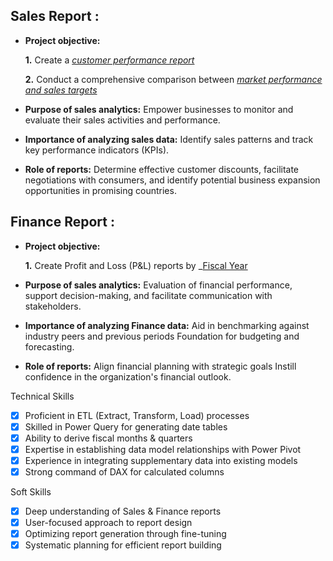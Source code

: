 ## Sales Report :


- **Project objective:** 

    **1.** Create a _[customer performance report](https://github.com/Elphonic/Excel-Sales-Analysis/blob/main/Customer%20net%20sales%20performance.pdf)_ 

    **2.** Conduct a comprehensive comparison between _[market performance and sales targets](https://github.com/Elphonic/Excel-Sales-Analysis/blob/main/Market%20performance%20vs%20target.pdf)_

- **Purpose of sales analytics:** Empower businesses to monitor and evaluate their sales activities and performance.

- **Importance of analyzing sales data:** Identify sales patterns and track key performance indicators (KPIs).

- **Role of reports:** Determine effective customer discounts, facilitate negotiations with consumers, and identify potential business expansion opportunities in promising countries.


## Finance Report :

- **Project objective:** 

    **1.** Create Profit and Loss (P&L) reports by _[Fiscal Year](https://github.com/Elphonic/Excel-Sales-Analysis/blob/main/P%26%20L%20months.pdf)
- **Purpose of sales analytics:** Evaluation of financial performance, support decision-making, and facilitate communication with stakeholders.

- **Importance of analyzing Finance data:** Aid in benchmarking against industry peers and previous periods Foundation for budgeting and forecasting.

- **Role of reports:** Align financial planning with strategic goals Instill confidence in the organization's financial outlook.


Technical Skills
- [x] Proficient in ETL (Extract, Transform, Load) processes
- [x] Skilled in Power Query for generating date tables
- [x] Ability to derive fiscal months & quarters
- [x] Expertise in establishing data model relationships with Power Pivot
- [x] Experience in integrating supplementary data into existing models
- [x] Strong command of DAX for calculated columns

Soft Skills
- [x] Deep understanding of Sales & Finance reports
- [x] User-focused approach to report design
- [x] Optimizing report generation through fine-tuning
- [x] Systematic planning for efficient report building
